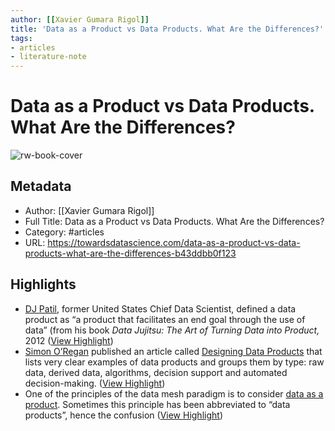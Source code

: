 ```yaml
---
author: [[Xavier Gumara Rigol]]
title: 'Data as a Product vs Data Products. What Are the Differences?'
tags: 
- articles
- literature-note
---
```

# Data as a Product vs Data Products. What Are the Differences?

![rw-book-cover](https://miro.medium.com/max/1000/0*XeHjlfiKO2_w6KYk)

## Metadata
- Author: [[Xavier Gumara Rigol]]
- Full Title: Data as a Product vs Data Products. What Are the Differences?
- Category: #articles
- URL: https://towardsdatascience.com/data-as-a-product-vs-data-products-what-are-the-differences-b43ddbb0f123

## Highlights
- [DJ Patil](https://twitter.com/dpatil), former United States Chief Data Scientist, defined a data product as “a product that facilitates an end goal through the use of data” (from his book *Data Jujitsu: The Art of Turning Data into Product,* 2012 ([View Highlight](https://read.readwise.io/read/01gqcqcr9ry9wz5kdf7mfbp4cq))
- [Simon O’Regan](https://twitter.com/Simon_O_Regan) published an article called [Designing Data Products](https://towardsdatascience.com/designing-data-products-b6b93edf3d23) that lists very clear examples of data products and groups them by type: raw data, derived data, algorithms, decision support and automated decision-making. ([View Highlight](https://read.readwise.io/read/01gqcqdfawncc7ra4yct15swyh))
- One of the principles of the data mesh paradigm is to consider [data as a product](https://martinfowler.com/articles/data-mesh-principles.html#DataAsAProduct). Sometimes this principle has been abbreviated to “data products”, hence the confusion ([View Highlight](https://read.readwise.io/read/01gqcqj5ydrpa54rqtq4apfk4m))
